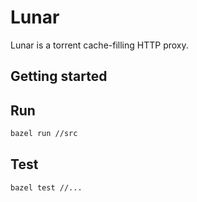 # Lunar
Lunar is a torrent cache-filling HTTP proxy.

## Getting started

## Run
```sh
bazel run //src
```

## Test
```sh
bazel test //...
```
